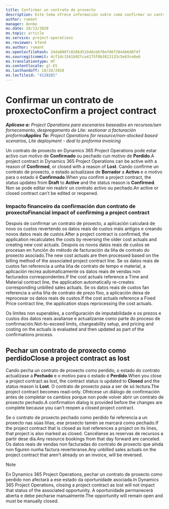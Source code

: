 ```yaml
---
title: Confirmar un contrato de proxecto
description: Este tema ofrece información sobre como confirmar un contrato en Project Operations.
author: rumant
manager: Annbe
ms.date: 10/13/2020
ms.topic: article
ms.service: project-operations
ms.reviewer: kfend
ms.author: rumant
ms.openlocfilehash: 24da0887c0266d51bddcbbf8efd6f2644b6d0f4f
ms.sourcegitcommit: 4cf1dc1561b92fca4175f0b3813133c5e63ce8e6
ms.translationtype: HT
ms.contentlocale: gl-ES
ms.lasthandoff: 10/28/2020
ms.locfileid: "4128281"
---
```

# <a name="confirm-a-project-contract"></a><span data-ttu-id="da317-103">Confirmar un contrato de proxecto</span><span class="sxs-lookup"><span data-stu-id="da317-103">Confirm a project contract</span></span>

<span data-ttu-id="da317-104">_**Aplícase a:** Project Operations para escenarios baseados en recursos/sen fornecemento, despregamento de Lite: xestionar a facturación proforma_</span><span class="sxs-lookup"><span data-stu-id="da317-104">_**Applies To:** Project Operations for resource/non-stocked based scenarios, Lite deployment - deal to proforma invoicing_</span></span>

<span data-ttu-id="da317-105">Un contrato de proxecto en Dynamics 365 Project Operations pode estar activo cun motivo de **Confirmado** ou pechado cun motivo de **Perdido**.</span><span class="sxs-lookup"><span data-stu-id="da317-105">A project contract in Dynamics 365 Project Operations can be active with a reason of **Confirmed**, or closed with a reason of **Lost**.</span></span> <span data-ttu-id="da317-106">Cando confirme un contrato de proxecto, o estado actualízase de **Borrador** a **Activo** e o motivo para o estado é **Confirmado**.</span><span class="sxs-lookup"><span data-stu-id="da317-106">When you confirm a project contract, the status updates from **Draft** to **Active** and the status reason is **Confirmed**.</span></span> <span data-ttu-id="da317-107">Non se pode editar nin reabrir un contrato activo ou pechado.</span><span class="sxs-lookup"><span data-stu-id="da317-107">An active or closed contract can't be edited or reopened.</span></span> 

### <a name="financial-impact-of-confirming-a-project-contract"></a><span data-ttu-id="da317-108">Impacto financeiro da confirmación dun contrato de proxecto</span><span class="sxs-lookup"><span data-stu-id="da317-108">Financial impact of confirming a project contract</span></span>

<span data-ttu-id="da317-109">Despois de confirmar un contrato de proxecto, a aplicación calculará de novo os custos revertendo os datos reais de custos máis antigos e creando novos datos reais de custos.</span><span class="sxs-lookup"><span data-stu-id="da317-109">After a project contract is confirmed, the application recalculates the costs by reversing the older cost actuals and creating new cost actuals.</span></span> <span data-ttu-id="da317-110">Despois os novos datos reais de custos se procesan en función do método de facturación da liña de contrato do proxecto asociado.</span><span class="sxs-lookup"><span data-stu-id="da317-110">The new cost actuals are then processed based on the billing method of the associated project contract line.</span></span> <span data-ttu-id="da317-111">Se os datos reais de custos fan referencia a unha liña de contrato de tempo e material, a aplicación recrea automaticamente os datos reais de vendas non facturados correspondentes.</span><span class="sxs-lookup"><span data-stu-id="da317-111">If the cost actuals reference a Time and Material contract line, the application automatically re-creates corresponding unbilled sales actuals.</span></span> <span data-ttu-id="da317-112">Se os datos reais de custos fan referencia a unha liña de contrato de prezo fixo, a aplicación deixa de reprocesar os datos reais de custos.</span><span class="sxs-lookup"><span data-stu-id="da317-112">If the cost actuals reference a Fixed Price contract line, the application stops reprocessing the cost actuals.</span></span>

<span data-ttu-id="da317-113">Os límites non superables, a configuración de imputabilidade e os prezos e custos dos datos reais avalíanse e actualízanse como parte do proceso de confirmación.</span><span class="sxs-lookup"><span data-stu-id="da317-113">Not-to-exceed limits, chargeability setup, and pricing and costing on the actuals is evaluated and then updated as part of the confirmations process.</span></span>

## <a name="close-a-project-contract-as-lost"></a><span data-ttu-id="da317-114">Pechar un contrato de proxecto como perdido</span><span class="sxs-lookup"><span data-stu-id="da317-114">Close a project contract as lost</span></span>

<span data-ttu-id="da317-115">Cando pecha un contrato de proxecto como perdido, o estado do contrato actualízase a **Pechado** e o motivo para o estado é **Perdido**.</span><span class="sxs-lookup"><span data-stu-id="da317-115">When you close a project contract as lost, the contract status is updated to **Closed** and the status reason is **Lost**.</span></span> <span data-ttu-id="da317-116">O contrato de proxecto pasa a ser de só lectura.</span><span class="sxs-lookup"><span data-stu-id="da317-116">The project contract becomes read-only.</span></span> <span data-ttu-id="da317-117">Ofrécese un diálogo de confirmación antes de completar os cambios porque non pode volver abrir un contrato de proxecto pechado.</span><span class="sxs-lookup"><span data-stu-id="da317-117">A confirmation dialog is provided before the changes are complete because you can't reopen a closed project contract.</span></span>

<span data-ttu-id="da317-118">Se o contrato de proxecto pechado como perdido fai referencia a un proxecto nas súas liñas, ese proxecto tamén se marcará como pechado.</span><span class="sxs-lookup"><span data-stu-id="da317-118">If the project contract that is closed as lost references a project on its lines, that project is also marked as closed.</span></span> <span data-ttu-id="da317-119">Cancélanse as reservas de recursos a partir dese día.</span><span class="sxs-lookup"><span data-stu-id="da317-119">Any resource bookings from that day forward are canceled.</span></span> <span data-ttu-id="da317-120">Os datos reais de vendas non facturadas do contrato de proxecto que aínda non figuren nunha factura reverteranse.</span><span class="sxs-lookup"><span data-stu-id="da317-120">Any unbilled sales actuals on the project contract that aren't already on an invoice, will be reversed.</span></span>

> [!NOTE]
> <span data-ttu-id="da317-121">En Dynamics 365 Project Operations, pechar un contrato de proxecto como perdido non afectará a ese estado da oportunidade asociada.</span><span class="sxs-lookup"><span data-stu-id="da317-121">In Dynamics 365 Project Operations, closing a project contract as lost will not impact that status of the associated opportunity.</span></span> <span data-ttu-id="da317-122">A oportunidade permanecerá aberta e debe pecharse manualmente.</span><span class="sxs-lookup"><span data-stu-id="da317-122">The opportunity will remain open and must be manually closed.</span></span>
